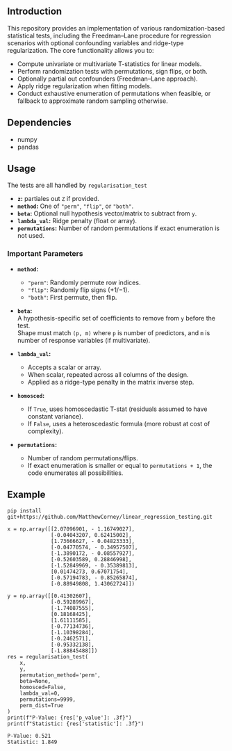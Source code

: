 
## Introduction
This repository provides an implementation of various randomization-based statistical tests, including the Freedman–Lane procedure for regression scenarios with optional confounding variables and ridge-type regularization. The core functionality allows you to:

- Compute univariate or multivariate T-statistics for linear models.
- Perform randomization tests with permutations, sign flips, or both.
- Optionally partial out confounders (Freedman–Lane approach).
- Apply ridge regularization when fitting models.
- Conduct exhaustive enumeration of permutations when feasible, or fallback to approximate random sampling otherwise.

## Dependencies
- numpy  
- pandas  

## Usage
The tests are all handled by `regularisation_test`


- **`z`:** partiales out `Z` if provided.
- **`method`:** One of `"perm"`, `"flip"`, or `"both"`.  
- **`beta`:** Optional null hypothesis vector/matrix to subtract from `y`.  
- **`lambda_val`:** Ridge penalty (float or array).  
- **`permutations`:** Number of random permutations if exact enumeration is not used.


### Important Parameters

- **`method`:**  
  - `"perm"`: Randomly permute row indices.  
  - `"flip"`: Randomly flip signs (+1/−1).  
  - `"both"`: First permute, then flip.

- **`beta`:**  
  A hypothesis-specific set of coefficients to remove from `y` before the test.  
  Shape must match `(p, m)` where `p` is number of predictors, and `m` is number of response variables (if multivariate).

- **`lambda_val`:**  
  - Accepts a scalar or array.  
  - When scalar, repeated across all columns of the design.  
  - Applied as a ridge-type penalty in the matrix inverse step.

- **`homosced`:**  
  - If `True`, uses homoscedastic T-stat (residuals assumed to have constant variance).  
  - If `False`, uses a heteroscedastic formula (more robust at cost of complexity).

- **`permutations`:**  
  - Number of random permutations/flips.  
  - If exact enumeration is smaller or equal to `permutations + 1`, the code enumerates all possibilities.

## Example
```
pip install git+https://github.com/MatthewCorney/linear_regression_testing.git
```

```
x = np.array([[2.07096901, - 1.16749027],
              [-0.04043207, 0.62415002],
              [1.73666627, - 0.04823333],
              [-0.04770574, - 0.34957507],
              [-1.3890172, - 0.08557927],
              [-0.52603589, 0.28846998],
              [-1.52849969, - 0.35389813],
              [0.01474273, 0.67071754],
              [-0.57194783, - 0.85265874],
              [-0.88949808, 1.43062724]])

y = np.array([[0.41302607],
              [-0.59289967],
              [-1.74087555],
              [0.18168425],
              [1.61111585],
              [-0.77134736],
              [-1.10398284],
              [-0.2462571],
              [-0.95332138],
              [-1.88845488]])
res = regularisation_test(
    x,
    y,
    permutation_method='perm',
    beta=None,
    homosced=False,
    lambda_val=0,
    permutations=9999,
    perm_dist=True
)
print(f"P-Value: {res['p_value']: .3f}")
print(f"Statistic: {res['statistic']: .3f}")
```

```
P-Value: 0.521
Statistic: 1.849
```